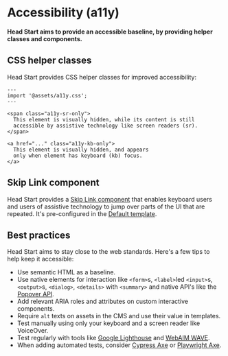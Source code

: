 # Accessibility (a11y)

**Head Start aims to provide an accessible baseline, by providing helper classes and components.**

## CSS helper classes

Head Start provides CSS helper classes for improved accessibility:

```astro
---
import '@assets/a11y.css';
---

<span class="a11y-sr-only">
  This element is visually hidden, while its content is still 
  accessible by assistive technology like screen readers (sr).
</span>

<a href="..." class="a11y-kb-only">
  This element is visually hidden, and appears 
  only when element has keyboard (kb) focus.
</a>
```

## Skip Link component

Head Start provides a [Skip Link component](../src/components/SkipLink/README.md) that enables keyboard users and users of assistive technology to jump over parts of the UI that are repeated. It's pre-configured in the [Default template](../src/layouts/Default.astro).

## Best practices

Head Start aims to stay close to the web standards. Here's a few tips to help keep it accessible:

- Use semantic HTML as a baseline.
- Use native elements for interaction like `<form>`s, `<label>`led `<input>`s, `<output>`s, `<dialog>`, `<details>` with `<summary>` and native API's like the [Popover API](https://developer.mozilla.org/en-US/docs/Web/API/Popover_API).
- Add relevant ARIA roles and attributes on custom interactive components.
- Require `alt` texts on assets in the CMS and use their value in templates.
- Test manually using only your keyboard and a screen reader like VoiceOver.
- Test regularly with tools like [Google Lighthouse](https://developer.chrome.com/docs/lighthouse/overview/) and [WebAIM WAVE](https://wave.webaim.org/).
- When adding automated tests, consider [Cypress Axe](https://www.npmjs.com/package/cypress-axe#cychecka11y) or [Playwright Axe](https://playwright.dev/docs/accessibility-testing).

